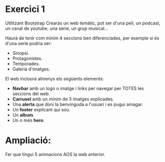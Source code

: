 # Exercici 1

Utilitzant Bootstrap Crearàs un web temàtic, pot ser d'una peli, un podcast, un canal de youtube, una serie, un grup musical...

Haurà de tenir com mínim 4 seccions ben diferenciades, per exemple si és d'una serie podria ser:

- Sinopsi.
- Protagonistes.
- Temporades.
- Galeria d'imatges.

El web inclourà almenys els següents elements:

- **Navbar** amb un logo o imatge i links per navegar per TOTES les seccions del web.
- **Carrusel** amb un mínim de 3 imatges explicades.
- Una **alerta** que doni la benvinguda a l'usuari i es pugui amagar.
- Un **footer** explicant qui sou.
- Un **album**.
- Un o més **hero**.

# Ampliació: 

Fer que tingui 5 animacions AOS la web anterior.

